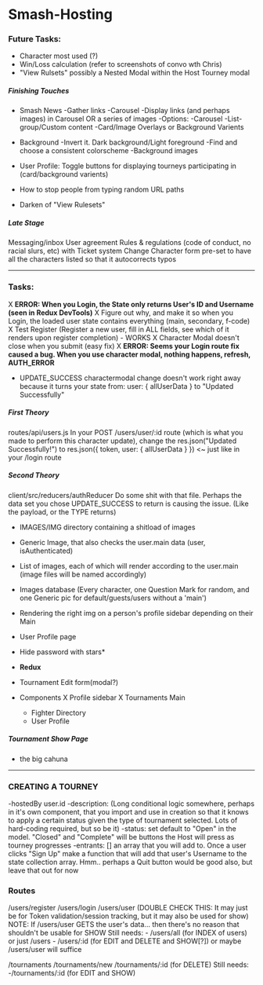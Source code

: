 # Smash-Hosting

### Future Tasks:
- Character most used (?)
- Win/Loss calculation (refer to screenshots of convo wth Chris)
- "View Rulsets" possibly a Nested Modal within the Host Tourney modal


##### Finishing Touches
- Smash News 
	-Gather links
	-Carousel
	-Display links (and perhaps images) in Carousel OR a series of images
		-Options:
			-Carousel
			-List-group/Custom content
			-Card/Image Overlays or Background Varients

- Background
	-Invert it.  Dark background/Light foreground
	-Find and choose a consistent colorscheme
	-Background images

- User Profile: Toggle buttons for displaying tourneys participating in (card/background varients)

- How to stop people from typing random URL paths

- Darken <CardHeader> of "View Rulesets"

##### Late Stage
Messaging/inbox
User agreement
Rules & regulations (code of conduct, no racial slurs, etc)
with Ticket system
Change Character form pre-set to have all the characters listed so that it autocorrects typos



-----



### Tasks:
X __ERROR: When you Login, the State only returns User's ID and Username (seen in Redux DevTools)__
X Figure out why, and make it so when you Login, the loaded user state contains everything (main, secondary, f-code)
X Test Register (Register a new user, fill in ALL fields, see which of it renders upon register completion) - WORKS
X Character Modal doesn't close when you submit (easy fix)
X __ERROR: Seems your Login route fix caused a bug.  When you use character modal, nothing happens, refresh, AUTH_ERROR__

- UPDATE_SUCCESS charactermodal change doesn't work right away because it turns your state from:
	user: { allUserData } 
	to
	"Updated Successfully"

##### First Theory
routes/api/users.js
	In your POST /users/user/:id route (which is what you made to perform this character update),
	change the res.json("Updated Successfully!")
	to res.json({ token, user: { allUserData } })		<~ just like in your /login route

##### Second Theory
client/src/reducers/authReducer
	Do some shit with that file.  Perhaps the data set you chose UPDATE_SUCCESS to return is causing the issue.
	(Like the payload, or the TYPE returns)


- IMAGES/IMG directory containing a shitload of images
- Generic Image, that also checks the user.main data (user, isAuthenticated)
- List of images, each of which will render according to the user.main (image files will be named accordingly)
- Images database (Every character, one Question Mark for random, and one Generic pic for default/guests/users without a 'main')
- Rendering the right img on a person's profile sidebar depending on their Main

- User Profile page

- Hide password with stars*

- __Redux__
- Tournament Edit form(modal?)
- Components
	X Profile sidebar
	X Tournaments Main
	- Fighter Directory
	- User Profile


##### Tournament Show Page
- the big cahuna



-----



### CREATING A TOURNEY
-hostedBy user.id
-description: (Long conditional logic somewhere, perhaps in it's own component, that you import and use in creation so that it knows to apply a certain status given the type of tournament selected.  Lots of hard-coding required, but so be it)
-status: set default to "Open" in the model.  "Closed" and "Complete" will be buttons the Host will press as tourney progresses
-entrants: [] an array that you will add to.  Once a user clicks "Sign Up" make a function that will add that user's Username to the state collection array.  Hmm.. perhaps a Quit button would be good also, but leave that out for now


 
### Routes
/users/register
/users/login
/users/user (DOUBLE CHECK THIS: It may just be for Token validation/session tracking, but it may also be used for show)
NOTE: If /users/user GETS the user's data... then there's no reason that shouldn't be usable for SHOW
Still needs:
	- /users/all (for INDEX of users) or just /users
	- /users/:id (for EDIT and DELETE and SHOW[?]) or maybe /users/user will suffice

/tournaments
/tournaments/new
/tournaments/:id (for DELETE)
Still needs:
	-/tournaments/:id (for EDIT and SHOW)